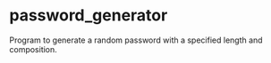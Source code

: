 # password_generator
Program to generate a random password with a specified length and composition.
